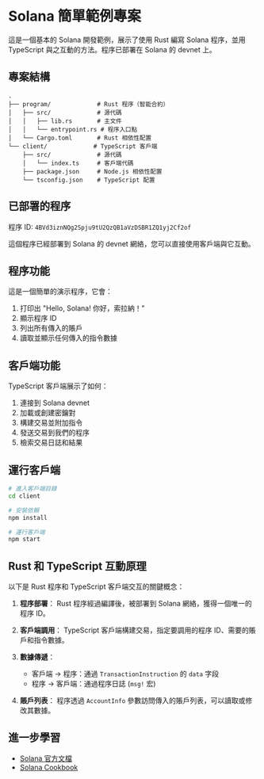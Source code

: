 # Solana 簡單範例專案

這是一個基本的 Solana 開發範例，展示了使用 Rust 編寫 Solana 程序，並用 TypeScript 與之互動的方法。程序已部署在 Solana 的 devnet 上。

## 專案結構

```
.
├── program/             # Rust 程序（智能合約）
│   ├── src/             # 源代碼
│   │   ├── lib.rs       # 主文件
│   │   └── entrypoint.rs # 程序入口點
│   └── Cargo.toml       # Rust 相依性配置
└── client/             # TypeScript 客戶端
    ├── src/             # 源代碼
    │   └── index.ts     # 客戶端代碼
    ├── package.json     # Node.js 相依性配置
    └── tsconfig.json    # TypeScript 配置
```

## 已部署的程序

程序 ID: `4BVd3iznNQg2Spju9tU2QzQB1aVzDSBR1ZQ1yj2Cf2of`

這個程序已經部署到 Solana 的 devnet 網絡，您可以直接使用客戶端與它互動。

## 程序功能

這是一個簡單的演示程序，它會：

1. 打印出 "Hello, Solana! 你好，索拉納！"
2. 顯示程序 ID
3. 列出所有傳入的賬戶
4. 讀取並顯示任何傳入的指令數據

## 客戶端功能

TypeScript 客戶端展示了如何：

1. 連接到 Solana devnet
2. 加載或創建密鑰對
3. 構建交易並附加指令
4. 發送交易到我們的程序
5. 檢索交易日誌和結果

## 運行客戶端

```bash
# 進入客戶端目錄
cd client

# 安裝依賴
npm install

# 運行客戶端
npm start
```

## Rust 和 TypeScript 互動原理

以下是 Rust 程序和 TypeScript 客戶端交互的關鍵概念：

1. **程序部署**：
   Rust 程序經過編譯後，被部署到 Solana 網絡，獲得一個唯一的程序 ID。

2. **客戶端調用**：
   TypeScript 客戶端構建交易，指定要調用的程序 ID、需要的賬戶和指令數據。

3. **數據傳遞**：
   - 客戶端 → 程序：通過 `TransactionInstruction` 的 `data` 字段
   - 程序 → 客戶端：通過程序日誌 (`msg!` 宏)

4. **賬戶列表**：
   程序透過 `AccountInfo` 參數訪問傳入的賬戶列表，可以讀取或修改其數據。

## 進一步學習

- [Solana 官方文檔](https://docs.solana.com/)
- [Solana Cookbook](https://solanacookbook.com/) 